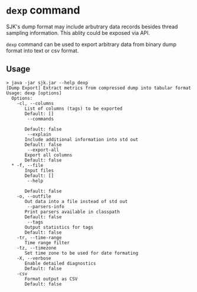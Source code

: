 `dexp` command
==============

SJK's dump format may include arbutrary data records besides thread sampling information.
This ablity could be exposed via API.

`dexp` command can be used to export arbitrary data from binary dump format into text or csv format.

Usage
-----

	> java -jar sjk.jar --help dexp
	[Dump Export] Extract metrics from compressed dump into tabular format
	Usage: dexp [options]
	  Options:
		-cl, --columns
		   List of columns (tags) to be exported
		   Default: []
			--commands
		   
		   Default: false
			--explain
		   Include additional information into std out
		   Default: false
			--export-all
		   Export all columns
		   Default: false
	  * -f, --file
		   Input files
		   Default: []
			--help
		   
		   Default: false
		-o, --outfile
		   Out data into a file instead of std out
			--parsers-info
		   Print parsers available in classpath
		   Default: false
			--tags
		   Output statistics for tags
		   Default: false
		-tr, --time-range
		   Time range filter
		-tz, --timezone
		   Set time zone to be used for date formating
		-X, --verbose
		   Enable detailed diagnostics
		   Default: false
		-csv
		   Format output as CSV
		   Default: false


